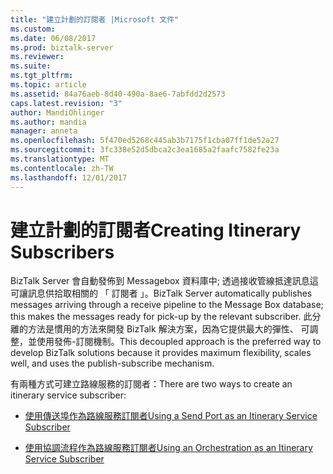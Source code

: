 ```yaml
---
title: "建立計劃的訂閱者 |Microsoft 文件"
ms.custom: 
ms.date: 06/08/2017
ms.prod: biztalk-server
ms.reviewer: 
ms.suite: 
ms.tgt_pltfrm: 
ms.topic: article
ms.assetid: 84a76aeb-8d40-490a-8ae6-7abfdd2d2573
caps.latest.revision: "3"
author: MandiOhlinger
ms.author: mandia
manager: anneta
ms.openlocfilehash: 5f470ed5268c445ab3b7175f1cba07ff1de52a27
ms.sourcegitcommit: 3fc338e52d5dbca2c3ea1685a2faafc7582fe23a
ms.translationtype: MT
ms.contentlocale: zh-TW
ms.lasthandoff: 12/01/2017
---
```

# <a name="creating-itinerary-subscribers"></a><span data-ttu-id="d4f87-102">建立計劃的訂閱者</span><span class="sxs-lookup"><span data-stu-id="d4f87-102">Creating Itinerary Subscribers</span></span>
<span data-ttu-id="d4f87-103">BizTalk Server 會自動發佈到 Messagebox 資料庫中; 透過接收管線抵達訊息這可讓訊息供拾取相關的 「 訂閱者 」。</span><span class="sxs-lookup"><span data-stu-id="d4f87-103">BizTalk Server automatically publishes messages arriving through a receive pipeline to the Message Box database; this makes the messages ready for pick-up by the relevant subscriber.</span></span> <span data-ttu-id="d4f87-104">此分離的方法是慣用的方法來開發 BizTalk 解決方案，因為它提供最大的彈性、 可調整，並使用發佈-訂閱機制。</span><span class="sxs-lookup"><span data-stu-id="d4f87-104">This decoupled approach is the preferred way to develop BizTalk solutions because it provides maximum flexibility, scales well, and uses the publish-subscribe mechanism.</span></span>  
  
 <span data-ttu-id="d4f87-105">有兩種方式可建立路線服務的訂閱者：</span><span class="sxs-lookup"><span data-stu-id="d4f87-105">There are two ways to create an itinerary service subscriber:</span></span>  
  
-   [<span data-ttu-id="d4f87-106">使用傳送埠作為路線服務訂閱者</span><span class="sxs-lookup"><span data-stu-id="d4f87-106">Using a Send Port as an Itinerary Service Subscriber</span></span>](../esb-toolkit/using-a-send-port-as-an-itinerary-service-subscriber.md)  
  
-   [<span data-ttu-id="d4f87-107">使用協調流程作為路線服務訂閱者</span><span class="sxs-lookup"><span data-stu-id="d4f87-107">Using an Orchestration as an Itinerary Service Subscriber</span></span>](../esb-toolkit/using-an-orchestration-as-an-itinerary-service-subscriber.md)